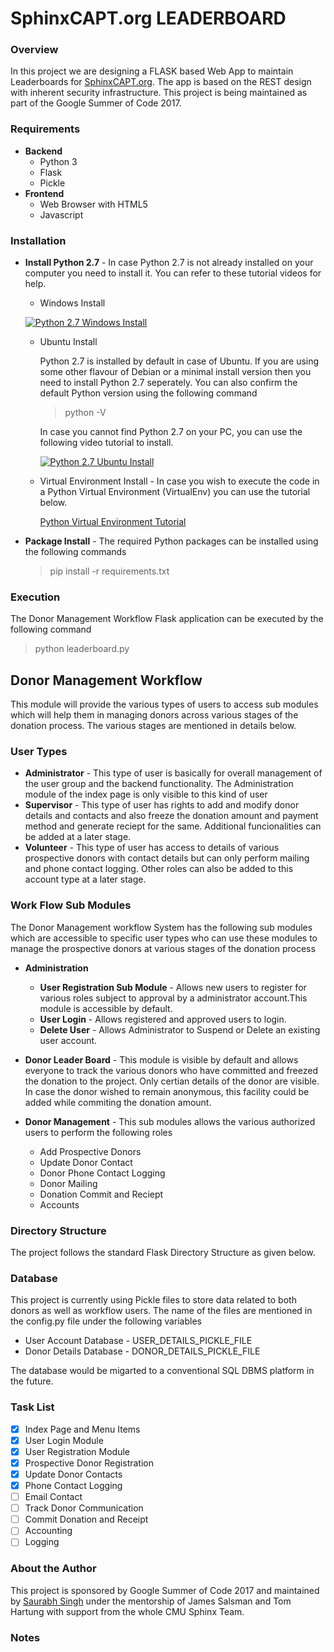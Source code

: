# **SphinxCAPT.org LEADERBOARD**
### Overview
In this project we are designing a FLASK based Web App to maintain Leaderboards for [SphinxCAPT.org](http://SphinxCAPT.org).
The app is based on the REST design with inherent security infrastructure. This project is being maintained as part of the Google Summer of Code 2017.
### Requirements
* **Backend**
    * Python 3
    * Flask
    * Pickle
* **Frontend**
    * Web Browser with HTML5
    * Javascript

### Installation
* **Install Python 2.7** - In case Python 2.7 is not already installed on your computer you need to install it. You can refer to these tutorial videos for help.
    * Windows Install 
    
    [![Python 2.7 Windows Install](https://img.youtube.com/vi/QYUBz4mrnFU/0.jpg)](https://www.youtube.com/watch?v=QYUBz4mrnFU)
    
    * Ubuntu Install
    
        Python 2.7 is installed by default in case of Ubuntu. If you are using some other flavour of Debian or a minimal install version then you need to install Python 2.7 seperately. You can also confirm the default Python version using the following command
        > python -V
       
       In case you cannot find Python 2.7 on your PC, you can use the following video tutorial to install.
       
       [![Python 2.7 Ubuntu Install](https://img.youtube.com/vi/MH4anq35I4o/0.jpg)](https://www.youtube.com/watch?v=MH4anq35I4o)
    * Virtual Environment Install - In case you wish to execute the code in a Python Virtual Environment (VirtualEnv) you can use the tutorial below.
     
        [Python Virtual Environment Tutorial](http://python-guide-pt-br.readthedocs.io/en/latest/dev/virtualenvs/)
* **Package Install** - The required Python packages can be installed using the following commands
    > pip install -r requirements.txt
### Execution
The Donor Management Workflow Flask application can be executed by the following command
 > python leaderboard.py
 
## Donor Management Workflow
This module will provide the various types of users to access sub modules which will help them in managing donors across various stages of the donation process. The various stages are mentioned in details below.
### User Types
 * **Administrator** - This type of user is basically for overall management of the user group and the backend functionality. The Administration module of the index page is only visible to this kind of user
 * **Supervisor** - This type of user has rights to add and modify donor details and contacts and also freeze the donation amount and payment method and generate reciept for the same. Additional funcionalities can be added at a later stage.
 * **Volunteer** - This type of user has access to details of various prospective donors with contact details but can only perform mailing and phone contact logging. Other roles can also be added to this account type at a later stage.
### Work Flow Sub  Modules
The Donor Management workflow System has the following sub modules which are accessible to specific user types who can use these modules to manage the prospective donors at various stages of the donation process
* **Administration**
    * **User Registration Sub Module** - Allows new users to register for various roles subject to approval by a administrator account.This module is accessible by default.
    * **User Login** - Allows registered and approved users to login.
    * **Delete User** - Allows Administrator to Suspend or Delete an existing user account.

* **Donor Leader Board** - This module is visible by default and allows everyone to track the various donors who have committed and freezed the donation to the project. Only certian details of the donor are visible. In case the donor wished to remain anonymous, this facility could be added while commiting the donation amount.

* **Donor Management** - This sub modules allows the various authorized users to perform the following roles
    * Add Prospective Donors
    * Update Donor Contact
    * Donor Phone Contact Logging
    * Donor Mailing
    * Donation Commit and Reciept
    * Accounts
### Directory Structure
The project follows the standard Flask Directory Structure as given below.
### Database
This project is currently using Pickle files to store data related to both donors as well as workflow users. The name of the files are mentioned in the config.py file under the following variables

* User Account Database - USER_DETAILS_PICKLE_FILE
* Donor Details Database - DONOR_DETAILS_PICKLE_FILE

The database would be migarted to a conventional SQL DBMS platform in the future.
    
### Task List
    
 - [x] Index Page and Menu Items
 - [x] User Login Module
 - [x] User Registration Module
 - [x] Prospective Donor Registration
 - [x] Update Donor Contacts
 - [x] Phone Contact Logging
 - [ ] Email Contact
 - [ ] Track Donor Communication
 - [ ] Commit Donation and Receipt
 - [ ] Accounting
 - [ ] Logging

### About the Author
This project is sponsored by Google Summer of Code 2017 and maintained by [Saurabh Singh](mailto:saurabhima@gmail.com) under the mentorship of James Salsman and Tom Hartung with support from the whole CMU Sphinx Team.

### Notes

